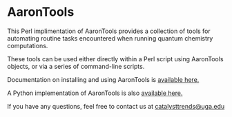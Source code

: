 # AaronTools
This Perl implimentation of AaronTools provides a collection of tools for automating routine tasks encountered when running quantum chemistry computations.

These tools can be used either directly within a Perl script using AaronTools objects, or via a series of command-line scripts. 

Documentation on installing and using AaronTools is <a href="https://github.com/QChASM/AaronTools/wiki">available here.</a>

A Python implementation of AaronTools is also <a href="https://github.com/QChASM/AaronTools.py">available here.</a>

If you have any questions, feel free to contact us at catalysttrends@uga.edu
